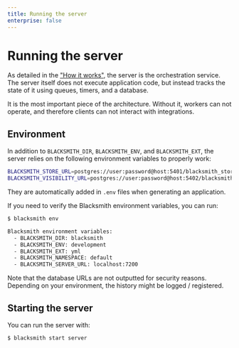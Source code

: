 ```yaml
---
title: Running the server
enterprise: false
---
```


# Running the server

As detailed in the ["How it works"](/blacksmith/start/onboarding/how), the server
is the orchestration service. The server itself does not execute application code,
but instead tracks the state of it using queues, timers, and a database.

It is the most important piece of the architecture. Without it, workers can not
operate, and therefore clients can not interact with integrations. 

## Environment

In addition to `BLACKSMITH_DIR`, `BLACKSMITH_ENV`, and `BLACKSMITH_EXT`, the server
relies on the following environment variables to properly work:
```bash
BLACKSMITH_STORE_URL=postgres://user:password@host:5401/blacksmith_store
BLACKSMITH_VISIBILITY_URL=postgres://user:password@host:5402/blacksmith_visibility
```

They are automatically added in `.env` files when generating an application.

If you need to verify the Blacksmith environment variables, you can run:
```bash
$ blacksmith env

Blacksmith environment variables:
  - BLACKSMITH_DIR: blacksmith
  - BLACKSMITH_ENV: development
  - BLACKSMITH_EXT: yml
  - BLACKSMITH_NAMESPACE: default
  - BLACKSMITH_SERVER_URL: localhost:7200
```

Note that the database URLs are not outputted for security reasons. Depending on
your environment, the history might be logged / registered.

## Starting the server

You can run the server with:
```bash
$ blacksmith start server
```
